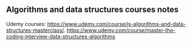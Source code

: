 ## Algorithms and data structures courses notes

Udemy courses:
https://www.udemy.com/course/js-algorithms-and-data-structures-masterclass/. 
https://www.udemy.com/course/master-the-coding-interview-data-structures-algorithms
